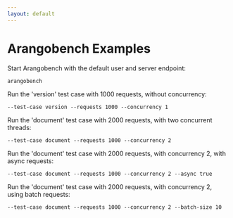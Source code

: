 ```yaml
---
layout: default
---
```

Arangobench Examples
====================

Start Arangobench with the default user and server endpoint:

    arangobench

Run the 'version' test case with 1000 requests, without concurrency:

    --test-case version --requests 1000 --concurrency 1

Run the 'document' test case with 2000 requests, with two concurrent threads:

    --test-case document --requests 1000 --concurrency 2

Run the 'document' test case with 2000 requests, with concurrency 2,
with async requests:

    --test-case document --requests 1000 --concurrency 2 --async true

Run the 'document' test case with 2000 requests, with concurrency 2,
using batch requests:

    --test-case document --requests 1000 --concurrency 2 --batch-size 10
